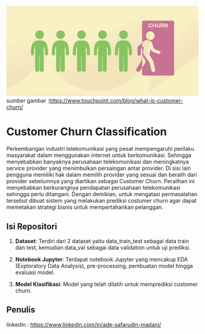 ![alt text](https://github.com/lukyg/Customer_Churn_Classification/blob/master/Customer_Churn.png?raw=true)
sumber gambar :https://www.touchpoint.com/blog/what-is-customer-churn/
# Customer Churn Classification

Perkembangan industri telekomunikasi yang pesat mempengaruhi perilaku masyarakat dalam menggunakan internet untuk berkomunikasi. Sehingga menyebabkan banyaknya perusahaan telekomunikasi dan meningkatnya service provider yang menimbulkan persaingan antar provider. Di sisi lain pengguna memiliki hak dalam memilih provider yang sesuai dan beralih dari provider sebelumnya yang diartikan sebagai Customer Churn. Peralihan ini menyebabkan berkurangnya pendapatan perusahaan telekomunikasi sehingga perlu ditangani. Dengan demikian, untuk mengatasi permasalahan tersebut dibuat sistem yang melakukan prediksi costumer churn agar dapat memetakan strategi bisnis untuk mempertahankan pelanggan.

## Isi Repositori

1. **Dataset**: Terdiri dari 2 dataset yaitu data_train_test sebagai data train dan test, kemudian data_val sebagai data validation untuk uji prediksi.

2. **Notebook Jupyter**: Terdapat notebook Jupyter yang mencakup EDA (Exploratory Data Analysis), pre-processing, pembuatan model hingga evaluasi model.
   
4. **Model Klasifikasi**: Model yang telah dilatih untuk memprediksi customer churn.

## Penulis

linkedin : https://www.linkedin.com/in/ade-safarudin-madani/

